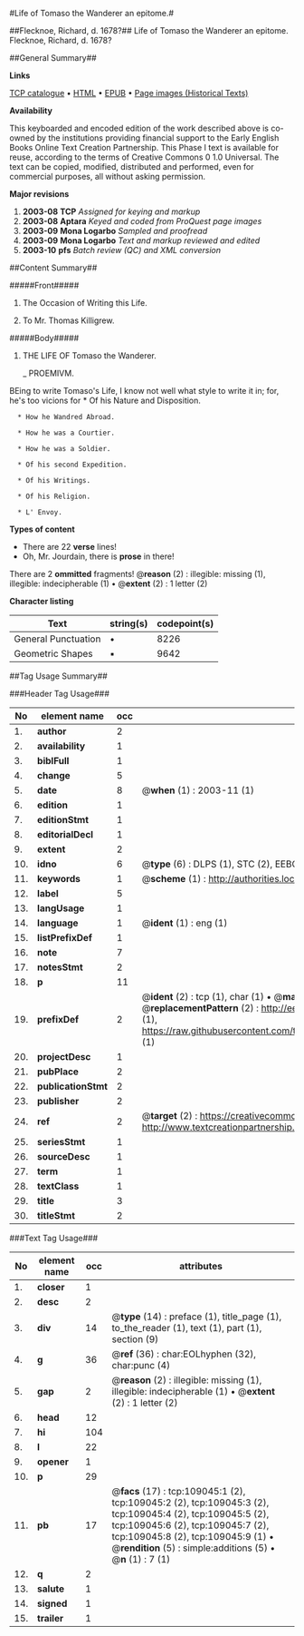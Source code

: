 #Life of Tomaso the Wanderer an epitome.#

##Flecknoe, Richard, d. 1678?##
Life of Tomaso the Wanderer an epitome.
Flecknoe, Richard, d. 1678?

##General Summary##

**Links**

[TCP catalogue](http://www.ota.ox.ac.uk/tcp/)  • 
[HTML](http://tei.it.ox.ac.uk/tcp/Texts-HTML/free/A39/A39717.html)  • 
[EPUB](http://tei.it.ox.ac.uk/tcp/Texts-EPUB/free/A39/A39717.epub) • 
[Page images (Historical Texts)](https://data.historicaltexts.jisc.ac.uk/view?pubId=eebo-19537057e&pageId=eebo-19537057e-109045-1)

**Availability**

This keyboarded and encoded edition of the
	       work described above is co-owned by the institutions
	       providing financial support to the Early English Books
	       Online Text Creation Partnership. This Phase I text is
	       available for reuse, according to the terms of Creative
	       Commons 0 1.0 Universal. The text can be copied,
	       modified, distributed and performed, even for
	       commercial purposes, all without asking permission.

**Major revisions**

1. __2003-08__ __TCP__ *Assigned for keying and markup*
1. __2003-08__ __Aptara__ *Keyed and coded from ProQuest page images*
1. __2003-09__ __Mona Logarbo__ *Sampled and proofread*
1. __2003-09__ __Mona Logarbo__ *Text and markup reviewed and edited*
1. __2003-10__ __pfs__ *Batch review (QC) and XML conversion*

##Content Summary##

#####Front#####

1. The Occasion of Writing
this Life.

1. To Mr. Thomas Killigrew.

#####Body#####

1. THE
LIFE
OF
Tomaso the Wanderer.

    _ PROEMIVM.

BEing to write Tomaso's Life, I know not
well what style to write it in; for, he's
too vicions for 
      * Of his Nature and Disposition.

      * How he Wandred Abroad.

      * How he was a Courtier.

      * How he was a Soldier.

      * Of his second Expedition.

      * Of his Writings.

      * Of his Religion.

      * L' Envoy.

**Types of content**

  * There are 22 **verse** lines!
  * Oh, Mr. Jourdain, there is **prose** in there!

There are 2 **ommitted** fragments! 
 @__reason__ (2) : illegible: missing (1), illegible: indecipherable (1)  •  @__extent__ (2) : 1 letter (2)

**Character listing**


|Text|string(s)|codepoint(s)|
|---|---|---|
|General Punctuation|•|8226|
|Geometric Shapes|▪|9642|

##Tag Usage Summary##

###Header Tag Usage###

|No|element name|occ|attributes|
|---|---|---|---|
|1.|__author__|2||
|2.|__availability__|1||
|3.|__biblFull__|1||
|4.|__change__|5||
|5.|__date__|8| @__when__ (1) : 2003-11 (1)|
|6.|__edition__|1||
|7.|__editionStmt__|1||
|8.|__editorialDecl__|1||
|9.|__extent__|2||
|10.|__idno__|6| @__type__ (6) : DLPS (1), STC (2), EEBO-CITATION (1), OCLC (1), VID (1)|
|11.|__keywords__|1| @__scheme__ (1) : http://authorities.loc.gov/ (1)|
|12.|__label__|5||
|13.|__langUsage__|1||
|14.|__language__|1| @__ident__ (1) : eng (1)|
|15.|__listPrefixDef__|1||
|16.|__note__|7||
|17.|__notesStmt__|2||
|18.|__p__|11||
|19.|__prefixDef__|2| @__ident__ (2) : tcp (1), char (1)  •  @__matchPattern__ (2) : ([0-9\-]+):([0-9IVX]+) (1), (.+) (1)  •  @__replacementPattern__ (2) : http://eebo.chadwyck.com/downloadtiff?vid=$1&page=$2 (1), https://raw.githubusercontent.com/textcreationpartnership/Texts/master/tcpchars.xml#$1 (1)|
|20.|__projectDesc__|1||
|21.|__pubPlace__|2||
|22.|__publicationStmt__|2||
|23.|__publisher__|2||
|24.|__ref__|2| @__target__ (2) : https://creativecommons.org/publicdomain/zero/1.0/ (1), http://www.textcreationpartnership.org/docs/. (1)|
|25.|__seriesStmt__|1||
|26.|__sourceDesc__|1||
|27.|__term__|1||
|28.|__textClass__|1||
|29.|__title__|3||
|30.|__titleStmt__|2||


###Text Tag Usage###

|No|element name|occ|attributes|
|---|---|---|---|
|1.|__closer__|1||
|2.|__desc__|2||
|3.|__div__|14| @__type__ (14) : preface (1), title_page (1), to_the_reader (1), text (1), part (1), section (9)|
|4.|__g__|36| @__ref__ (36) : char:EOLhyphen (32), char:punc (4)|
|5.|__gap__|2| @__reason__ (2) : illegible: missing (1), illegible: indecipherable (1)  •  @__extent__ (2) : 1 letter (2)|
|6.|__head__|12||
|7.|__hi__|104||
|8.|__l__|22||
|9.|__opener__|1||
|10.|__p__|29||
|11.|__pb__|17| @__facs__ (17) : tcp:109045:1 (2), tcp:109045:2 (2), tcp:109045:3 (2), tcp:109045:4 (2), tcp:109045:5 (2), tcp:109045:6 (2), tcp:109045:7 (2), tcp:109045:8 (2), tcp:109045:9 (1)  •  @__rendition__ (5) : simple:additions (5)  •  @__n__ (1) : 7 (1)|
|12.|__q__|2||
|13.|__salute__|1||
|14.|__signed__|1||
|15.|__trailer__|1||
